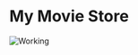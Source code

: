 # My Movie Store
![Working](https://github.com/abhinavsharma629/My-Movie-Store/blob/main/Working.gif)
